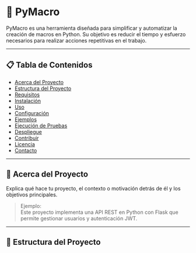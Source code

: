 # 🐍 PyMacro

PyMacro es una herramienta diseñada para simplificar y automatizar la creación
de macros en Python. Su objetivo es reducir el tiempo y esfuerzo necesarios para
realizar acciones repetitivas en el trabajo.

---

## 📋 Tabla de Contenidos

- [Acerca del Proyecto](#-acerca-del-proyecto)
- [Estructura del Proyecto](#-estructura-del-proyecto)
- [Requisitos](#-requisitos)
- [Instalación](#-instalación)
- [Uso](#-uso)
- [Configuración](#-configuración)
- [Ejemplos](#-ejemplos)
- [Ejecución de Pruebas](#-ejecución-de-pruebas)
- [Despliegue](#-despliegue)
- [Contribuir](#-contribuir)
- [Licencia](#-licencia)
- [Contacto](#-contacto)

---

## 🧠 Acerca del Proyecto

Explica qué hace tu proyecto, el contexto o motivación detrás de él y los objetivos principales.

> Ejemplo:  
> Este proyecto implementa una API REST en Python con Flask que permite gestionar usuarios y autenticación JWT.

---

## 📂 Estructura del Proyecto

